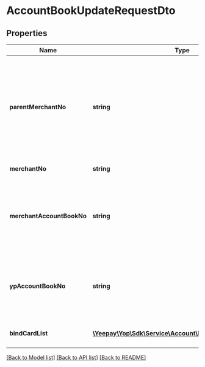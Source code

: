 # AccountBookUpdateRequestDto

## Properties
Name | Type | Description | Notes
------------ | ------------- | ------------- | -------------
**parentMerchantNo** | **string** | &lt;p&gt;发起方商户编号&lt;br /&gt;标准商户收付款方案中此参数与商编一致，平台商户收付款方案中此参数为平台商商户编号&lt;/p&gt; | 
**merchantNo** | **string** | &lt;p&gt;商户编号&lt;/p&gt; | 
**merchantAccountBookNo** | **string** | &lt;p&gt;商户侧记账簿编号&lt;br /&gt;商户侧记账簿编号和易宝记账簿编号二选一必填&lt;/p&gt; | [optional] 
**ypAccountBookNo** | **string** | &lt;p&gt;易宝记账簿编号&lt;br /&gt;商户侧记账簿编号和易宝记账簿编号二选一必填&lt;/p&gt; | [optional] 
**bindCardList** | [**\Yeepay\Yop\Sdk\Service\Account\Model\ModifyCardDTO[]**](ModifyCardDTO.md) | &lt;p&gt;修改绑定卡信息&lt;/p&gt; | 

[[Back to Model list]](../README.md#documentation-for-models) [[Back to API list]](../README.md#documentation-for-api-endpoints) [[Back to README]](../README.md)


